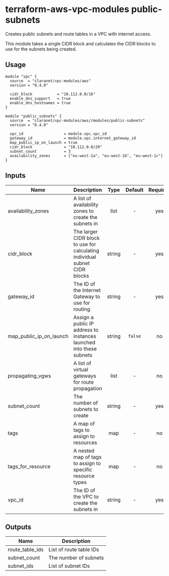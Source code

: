 # terraform-aws-vpc-modules public-subnets

Creates public subnets and route tables in a VPC with internet access.

This module takes a single CIDR block and calculates the CIDR blocks to use for the subnets being created.

## Usage

```hcl
module "vpc" {
  source  = "claranet/vpc-modules/aws"
  version = "0.4.0"

  cidr_block           = "10.112.0.0/16"
  enable_dns_support   = true
  enable_dns_hostnames = true
}

module "public_subnets" {
  source  = "claranet/vpc-modules/aws//modules/public-subnets"
  version = "0.4.0"

  vpc_id                  = module.vpc.vpc_id
  gateway_id              = module.vpc.internet_gateway_id
  map_public_ip_on_launch = true
  cidr_block              = "10.112.0.0/20"
  subnet_count            = 3
  availability_zones      = ["eu-west-1a", "eu-west-1b", "eu-west-1c"]
}
```

## Inputs

| Name | Description | Type | Default | Required |
|------|-------------|:----:|:-----:|:-----:|
| availability_zones | A list of availability zones to create the subnets in | list | - | yes |
| cidr_block | The larger CIDR block to use for calculating individual subnet CIDR blocks | string | - | yes |
| gateway_id | The ID of the Internet Gateway to use for routing | string | - | yes |
| map_public_ip_on_launch | Assign a public IP address to instances launched into these subnets | string | `false` | no |
| propagating_vgws | A list of virtual gateways for route propagation | list | - | no |
| subnet_count | The number of subnets to create | string | - | yes |
| tags | A map of tags to assign to resources | map | - | no |
| tags_for_resource | A nested map of tags to assign to specific resource types | map | - | no |
| vpc_id | The ID of the VPC to create the subnets in | string | - | yes |

## Outputs

| Name | Description |
|------|-------------|
| route_table_ids | List of route table IDs |
| subnet_count | The number of subnets |
| subnet_ids | List of subnet IDs |
